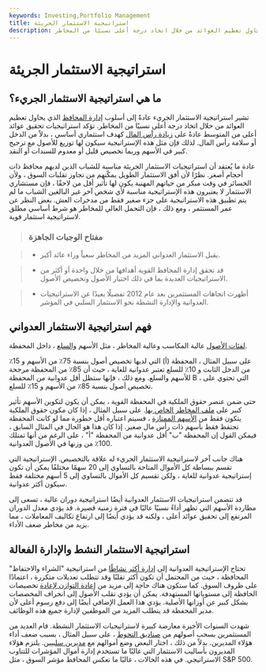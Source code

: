 ```yaml
---
keywords: Investing,Portfolio Management
title: استراتيجية الاستثمار الجريئة
description: استراتيجية الاستثمار الجريئة هي وسيلة لإدارة المحافظ التي تحاول تعظيم العوائد من خلال اتخاذ درجة أعلى نسبيًا من المخاطر.
---
```


# استراتيجية الاستثمار الجريئة
## ما هي استراتيجية الاستثمار الجريء؟

تشير استراتيجية الاستثمار الجريء عادةً إلى أسلوب [إدارة المحافظ](/portfoliomanagement) الذي يحاول تعظيم العوائد من خلال اتخاذ درجة أعلى نسبيًا من المخاطر. تؤكد استراتيجيات تحقيق عوائد أعلى من المتوسط عادةً على [زيادة رأس المال](/capitalappreciation) كهدف استثماري أساسي ، بدلاً من الدخل أو سلامة رأس المال. لذلك فإن مثل هذه الإستراتيجية سيكون لها توزيع للأصول مع ترجيح كبير في الأسهم وربما تخصيص قليل أو معدوم للسندات أو النقد.

عادة ما يُعتقد أن استراتيجيات الاستثمار الجريئة مناسبة للشباب الذين لديهم محافظ ذات أحجام أصغر. نظرًا لأن أفق الاستثمار الطويل يمكّنهم من تجاوز تقلبات السوق ، ولأن الخسائر في وقت مبكر من حياتهم المهنية يكون لها تأثير أقل من لاحقًا ، فإن مستشاري الاستثمار لا يعتبرون هذه الإستراتيجية مناسبة لأي شخص آخر غير البالغين الشباب ما لم يتم تطبيق هذه الاستراتيجية على جزء صغير فقط من مدخرات العش. بغض النظر عن عمر المستثمر ، ومع ذلك ، فإن التحمل العالي للمخاطر هو شرط أساسي مطلق لاستراتيجية استثمار قوية.

> ### مفتاح الوجبات الجاهزة

> - يقبل الاستثمار العدواني المزيد من المخاطر سعياً وراء عائد أكبر.

> - قد تحقق إدارة المحافظ القوية أهدافها من خلال واحدة أو أكثر من الاستراتيجيات العديدة بما في ذلك اختيار الأصول وتخصيص الأصول.

> - أظهرت اتجاهات المستثمرين بعد عام 2012 تفضيلًا بعيدًا عن الاستراتيجيات العدوانية والإدارة النشطة نحو الاستثمار السلبي في المؤشر.

>

>

## فهم استراتيجية الاستثمار العدواني

[لفئات الأصول](/assetclasses) عالية المكاسب وعالية المخاطر ، مثل الأسهم [والسلع](/commodity) ، داخل المحفظة.

على سبيل المثال ، المحفظة (أ) التي لديها تخصيص أصول بنسبة 75٪ من الأسهم و 15٪ من الدخل الثابت و 10٪ للسلع تعتبر عدوانية للغاية ، حيث أن 85٪ من المحفظة مرجحة للأسهم والسلع. ومع ذلك ، فإنها ستظل أقل عدوانية من المحفظة B ، التي تحتوي على تخصيص أصول بنسبة 85٪ من الأسهم و 15٪ للسلع.

حتى ضمن عنصر حقوق الملكية في المحفظة القوية ، يمكن أن يكون لتكوين الأسهم تأثير كبير على [ملف المخاطر الخاص بها](/risk-profile). على سبيل المثال ، إذا كان مكون حقوق الملكية يتكون فقط من [الأسهم الممتازة](/bluechipstock) ، فسيتم اعتباره أقل خطورة مما لو كانت المحفظة تحتفظ فقط بأسهم ذات رأس مال صغير. إذا كان هذا هو الحال في المثال السابق ، فيمكن القول إن المحفظة "ب" أقل عدوانية من المحفظة "أ" ، على الرغم من أنها تمتلك 100٪ من وزنها في الأصول العدوانية.

هناك جانب آخر لاستراتيجية الاستثمار الجريء له علاقة بالتخصيص. الإستراتيجية التي تقسم ببساطة كل الأموال المتاحة بالتساوي إلى 20 سهمًا مختلفًا يمكن أن تكون إستراتيجية عدوانية للغاية ، ولكن تقسيم كل الأموال بالتساوي إلى 5 أسهم مختلفة فقط سيكون أكثر عدوانية.

قد تتضمن استراتيجيات الاستثمار العدوانية أيضًا استراتيجية دوران عالية ، تسعى إلى مطاردة الأسهم التي تظهر أداءً نسبيًا عاليًا في فترة زمنية قصيرة. قد يؤدي معدل الدوران المرتفع إلى تحقيق عوائد أعلى ، ولكنه قد يؤدي أيضًا إلى ارتفاع تكاليف المعاملات ، مما يزيد من مخاطر ضعف الأداء.

## استراتيجية الاستثمار النشط والإدارة الفعالة

تحتاج الإستراتيجية العدوانية إلى [إدارة أكثر نشاطًا](/activemanagement) من استراتيجية "الشراء والاحتفاظ" المحافظة ، حيث من المحتمل أن تكون أكثر تقلبًا وقد تتطلب تعديلات متكررة ، اعتمادًا على ظروف السوق. كما ستكون هناك حاجة إلى مزيد من [إعادة التوازن لإعادة](/rebalancing) تخصيصات الحافظة إلى مستوياتها المستهدفة. يمكن أن يؤدي تقلب الأصول إلى انحراف المخصصات بشكل كبير عن أوزانها الأصلية. يؤدي هذا العمل الإضافي أيضًا إلى دفع رسوم أعلى لأن مدير المحفظة قد يتطلب المزيد من الموظفين لإدارة جميع هذه الوظائف.

شهدت السنوات الأخيرة معارضة كبيرة لاستراتيجيات الاستثمار النشطة. قام العديد من المستثمرين بسحب أصولهم من [صناديق التحوط](/hedgefund) ، على سبيل المثال ، بسبب ضعف أداء هؤلاء المديرين. بدلاً من ذلك ، اختار البعض وضع أموالهم مع [مديرين سلبيين](/passivemanagement). يلتزم هؤلاء المديرون بأساليب الاستثمار التي غالبًا ما تستخدم إدارة أموال المؤشرات للتناوب الاستراتيجي. في هذه الحالات ، غالبًا ما تعكس المحافظ مؤشر السوق ، مثل S&P 500.

